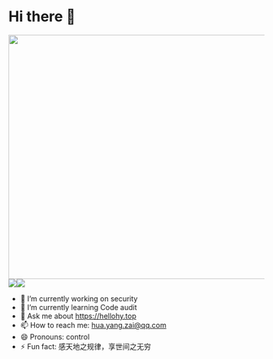 # Hi there 👋
<img src="https://hellohy.top/wp-content/uploads/2021/05/三个可爱动漫女生马尾辫红眼睛裙子4k壁纸_彼岸图网-1024x576.jpg" width="900" height="480"><img src="https://github-readme-stats-mrdulin.vercel.app/api?username=light-Life&show_icons=true&hide_border=true&theme=buefy&bg_color=DEG,COLOR1,COLOR2,COLOR3...COLOR10"><img src="https://github-readme-stats.vercel.app/api/top-langs/?username=light-Life&layout=compact&hide_border=true&theme=buefy&show_icons=true">



- 🔭 I’m currently working on security
- 🌱 I’m currently learning Code audit
- 💬 Ask me about https://hellohy.top
- 📫 How to reach me: hua.yang.zai@qq.com
- 😄 Pronouns: control
- ⚡ Fun fact: 感天地之规律，享世间之无穷

